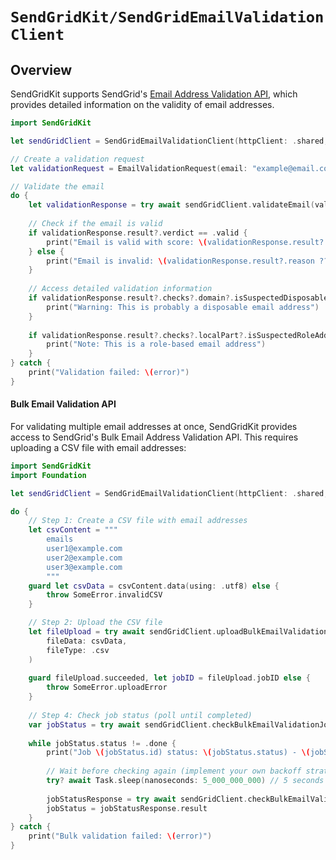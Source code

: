 # ``SendGridKit/SendGridEmailValidationClient``

## Overview

SendGridKit supports SendGrid's [Email Address Validation API](https://www.twilio.com/docs/sendgrid/ui/managing-contacts/email-address-validation), which provides detailed information on the validity of email addresses.

```swift
import SendGridKit

let sendGridClient = SendGridEmailValidationClient(httpClient: .shared, apiKey: "YOUR_API_KEY")

// Create a validation request
let validationRequest = EmailValidationRequest(email: "example@email.com")

// Validate the email
do {
    let validationResponse = try await sendGridClient.validateEmail(validationRequest)
    
    // Check if the email is valid
    if validationResponse.result?.verdict == .valid {
        print("Email is valid with score: \(validationResponse.result?.score)")
    } else {
        print("Email is invalid: \(validationResponse.result?.reason ?? "Unknown reason")")
    }
    
    // Access detailed validation information
    if validationResponse.result?.checks?.domain?.isSuspectedDisposableAddress ?? true {
        print("Warning: This is probably a disposable email address")
    }
    
    if validationResponse.result?.checks?.localPart?.isSuspectedRoleAddress {
        print("Note: This is a role-based email address")
    }
} catch {
    print("Validation failed: \(error)")
}
```

#### Bulk Email Validation API

For validating multiple email addresses at once, SendGridKit provides access to SendGrid's Bulk Email Address Validation API. This requires uploading a CSV file with email addresses:

```swift
import SendGridKit
import Foundation

let sendGridClient = SendGridEmailValidationClient(httpClient: .shared, apiKey: "YOUR_API_KEY")

do {
    // Step 1: Create a CSV file with email addresses
    let csvContent = """
        emails
        user1@example.com
        user2@example.com
        user3@example.com
        """
    guard let csvData = csvContent.data(using: .utf8) else {
        throw SomeError.invalidCSV
    }

    // Step 2: Upload the CSV file
    let fileUpload = try await sendGridClient.uploadBulkEmailValidationFile(
        fileData: csvData,
        fileType: .csv
    )
    
    guard fileUpload.succeeded, let jobID = fileUpload.jobID else {
        throw SomeError.uploadError
    }
    
    // Step 4: Check job status (poll until completed)
    var jobStatus = try await sendGridClient.checkBulkEmailValidationJob(by: jobID)
    
    while jobStatus.status != .done {
        print("Job \(jobStatus.id) status: \(jobStatus.status) - \(jobStatus.segmentsProcessed)/\(jobStatus.segments) segments processed")
        
        // Wait before checking again (implement your own backoff strategy)
        try? await Task.sleep(nanoseconds: 5_000_000_000) // 5 seconds
        
        jobStatusResponse = try await sendGridClient.checkBulkEmailValidationJob(by: jobID)
        jobStatus = jobStatusResponse.result
    }
} catch {
    print("Bulk validation failed: \(error)")
}
```

